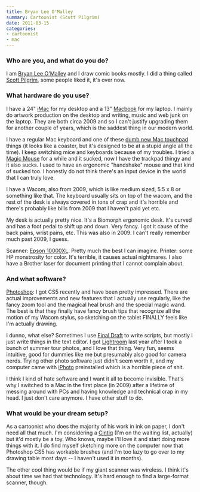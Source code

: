 ```yaml
---
title: Bryan Lee O'Malley
summary: Cartoonist (Scott Pilgrim)
date: 2011-03-15
categories:
- cartoonist
- mac
---
```


### Who are you, and what do you do?

I am [Bryan Lee O'Malley](http://radiomaru.com/ "Bryan's website.") and I draw comic books mostly. I did a thing called [Scott Pilgrim](http://www.scottpilgrim.com/ "The Scott Pilgrim website."), some people liked it, it's over now.

### What hardware do you use?

I have a 24" [iMac][] for my desktop and a 13" [Macbook][] for my laptop. I mainly do artwork production on the desktop and writing, music and web junk on the laptop. They are both circa 2009 and so I can't justify upgrading them for another couple of years, which is the saddest thing in our modern world.

I have a regular Mac keyboard and one of these [dumb new Mac touchpad][magic-trackpad] things (it looks like a coaster, but it's designed to be at a stupid angle all the time). I keep switching mice and keyboards because of my troubles. I tried a [Magic Mouse][magic-mouse] for a while and it sucked, now I have the trackpad thingy and it also sucks. I used to have an ergonomic "handshake" mouse and that kind of sucked too. I honestly do not think there's an input device in the world that I can truly love.

I have a Wacom, also from 2009, which is like medium sized, 5.5 x 8 or something like that. The keyboard usually sits on top of the wacom, and the rest of the desk is always covered in tons of crap and it's horrible and there's probably like bills from 2009 that I haven't paid yet etc.

My desk is actually pretty nice. It's a Biomorph ergonomic desk. It's curved and has a foot pedal to shift up and down. Very fancy. I got it cause of the back pains, wrist pains, etc. This was also in 2009. I can't really remember much past 2009, I guess.

Scanner: [Epson 10000XL][expression-10000xl]. Pretty much the best I can imagine. Printer: some HP monstrosity for color. It's terrible, it causes actual nightmares. I also have a Brother laser for document printing that I cannot complain about.

### And what software?

[Photoshop][]: I got CS5 recently and have been pretty impressed. There are actual improvements and new features that I actually use regularly, like the fancy zoom tool and the magical heal brush and the special magic wand. The best is that they finally have fancy brush tips that recognize all the motion of my Wacom stylus, so sketching on the tablet FINALLY feels like I'm actually drawing.

I dunno, what else? Sometimes I use [Final Draft][final-draft] to write scripts, but mostly I just write things in the text editor. I got [Lightroom][] last year after I took a bunch of summer tour photos, and I love that thing. Very fun, seems intuitive, good for dummies like me but presumably also good for camera nerds. Trying other photo software just didn't seem worth it, and my computer came with [iPhoto][] preinstalled which is a horrible piece of shit.

I think I kind of hate software and I want it all to become invisible. That's why I switched to a Mac in the first place (in 2009) after a lifetime of messing around with PCs and having knowledge and technical crap in my head. I just don't care anymore. I have other stuff to do.

### What would be your dream setup?

As a cartoonist who does the majority of his work in ink on paper, I don't need all that much. I'm considering a [Cintiq][] (I'm on the waiting list, actually) but it'd mostly be a toy. Who knows, maybe I'll love it and start doing more things with it. I do find myself sketching more on the computer now that Photoshop CS5 has workable brushes (and I'm too lazy to go over to my drawing table most days -- I haven't used it in months).

The other cool thing would be if my giant scanner was wireless. I think it's about time we had that technology. It's hard enough to find a large-format scanner, though.

[cintiq]: https://www.wacom.com/en/us/cintiq "A computer screen you can draw on."
[expression-10000xl]: https://www.amazon.com/Epson-Expression-10000XL-Wide-Format-Graphic/dp/B0002LC9TC "A very powerful scanner."
[final-draft]: http://store.finaldraft.com/final-draft-10.html "Popular screenwriting software."
[imac]: https://www.apple.com/imac/ "An all-in-one computer."
[iphoto]: https://en.wikipedia.org/wiki/IPhoto "Photo management software for the Mac."
[lightroom]: https://www.adobe.com/products/photoshop-lightroom.html "Photo management and editing software."
[macbook]: https://en.wikipedia.org/wiki/MacBook "A laptop."
[magic-mouse]: https://en.wikipedia.org/wiki/Magic_Mouse "A multi-touch mouse."
[magic-trackpad]: https://en.wikipedia.org/wiki/Magic_Trackpad "A trackpad for desktop machines."
[photoshop]: https://www.adobe.com/products/photoshop.html "A bitmap image editor."
